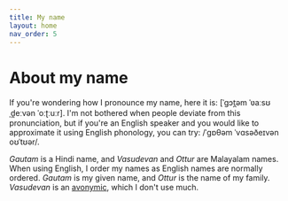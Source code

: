 ```yaml
---
title: My name
layout: home
nav_order: 5
---
```


# About my name

If you're wondering how I pronounce my name, here it is: \[ˈgɔt̪əm ˈʋaːsʊˌd̪eːvən ˈoːʈːuːr\]. I'm not bothered when people deviate from this pronunciation, but if you're an English speaker and you would like to approximate it using English phonology, you can try: /ˈgɒθəm ˈvɑsəðeɪvən oʊˈtʊər/. 

*Gautam* is a Hindi name, and *Vasudevan* and *Ottur* are Malayalam names. When using English, I order my names as English names are normally ordered. *Gautam* is my given name, and *Ottur* is the name of my family. *Vasudevan* is an [avonymic](https://en.wikipedia.org/wiki/Patronymic), which I don't use much. 
